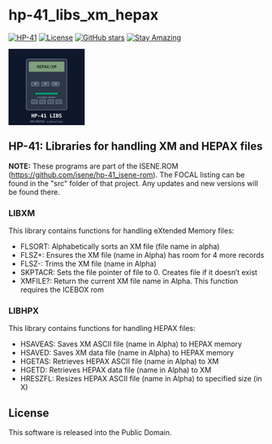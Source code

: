 # hp-41_libs_xm_hepax

[![HP-41](https://img.shields.io/badge/HP--41-Calculator-orange)](https://en.wikipedia.org/wiki/HP-41C)
[![License](https://img.shields.io/badge/License-Public%20Domain-brightgreen.svg)](https://unlicense.org/)
[![GitHub stars](https://img.shields.io/github/stars/isene/hp-41_libs_xm_hepax.svg)](https://github.com/isene/hp-41_libs_xm_hepax/stargazers)
[![Stay Amazing](https://img.shields.io/badge/Stay-Amazing-blue.svg)](https://isene.org)

<img src="img/hp41_libs_logo.svg" align="left" width="150" height="150" alt="HP-41 LIBS Logo">
<br clear="left"/>

## HP-41: Libraries for handling XM and HEPAX files

**NOTE:** These programs are part of the ISENE.ROM (https://github.com/isene/hp-41_isene-rom). The FOCAL listing can be found in the "src" folder of that project. Any updates and new versions will be found there.

### LIBXM

This library contains functions for handling eXtended Memory files:

* FLSORT: Alphabetically sorts an XM file (file name in alpha)
* FLSZ+: Ensures the XM file (name in Alpha) has room for 4 more records
* FLSZ-: Trims the XM file (name in Alpha)
* SKPTACR: Sets the file pointer of file to 0. Creates file if it doesn’t exist
* XMFILE?: Return the current XM file name in Alpha. This function requires the ICEBOX rom

### LIBHPX

This library contains functions for handling HEPAX files:

* HSAVEAS: Saves XM ASCII file (name in Alpha) to HEPAX memory
* HSAVED: Saves XM data file (name in Alpha) to HEPAX memory
* HGETAS: Retrieves HEPAX ASCII file (name in Alpha) to XM
* HGETD: Retrieves HEPAX data file (name in Alpha) to XM
* HRESZFL: Resizes HEPAX ASCII file (name in Alpha) to specified size (in X)

## License
This software is released into the Public Domain.

